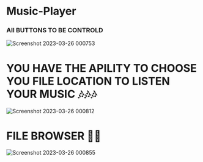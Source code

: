 # Music-Player


### All BUTTONS TO BE CONTROLD

![Screenshot 2023-03-26 000753](https://user-images.githubusercontent.com/90656786/227745692-3de85373-8408-4d22-80dc-32f8010f246d.png)


# YOU HAVE THE APILITY TO CHOOSE YOU FILE LOCATION TO LISTEN YOUR MUSIC 🎶🎶🎶
![Screenshot 2023-03-26 000812](https://user-images.githubusercontent.com/90656786/227745766-171ed314-22b6-443b-acbf-296af8c9bbfb.png)

# FILE BROWSER 🚀🚀

![Screenshot 2023-03-26 000855](https://user-images.githubusercontent.com/90656786/227745784-f7c83382-98c0-41d9-b785-78d6a1e61881.png)
